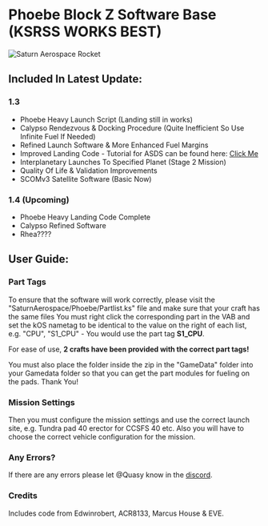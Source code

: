 # Phoebe Block Z Software Base (KSRSS WORKS BEST)

![Saturn Aerospace Rocket](https://cdn.discordapp.com/attachments/1156113285461069884/1191526558503018607/Screenshot_1392.png?ex=65aefd15&is=659c8815&hm=1df440826a766e846745c717a3beaf62d00d56c94369e1193a132e214c0fd964&)

## Included In Latest Update:
### 1.3
- Phoebe Heavy Launch Script (Landing still in works)
- Calypso Rendezvous & Docking Procedure (Quite Inefficient So Use Infinite Fuel If Needed)
- Refined Launch Software & More Enhanced Fuel Margins
- Improved Landing Code - Tutorial for ASDS can be found here: [Click Me](https://www.youtube.com/watch?v=nxGF1jf14Lo)
- Interplanetary Launches To Specified Planet (Stage 2 Mission)
- Quality Of Life & Validation Improvements
- SCOMv3 Satellite Software (Basic Now)
  
### 1.4 (Upcoming)
- Phoebe Heavy Landing Code Complete
- Calypso Refined Software
- Rhea????

## User Guide:
### Part Tags
To ensure that the software will work correctly, please visit the "SaturnAerospace/Phoebe/Partlist.ks" file and make sure that your craft has the same files
You must right click the corresponding part in the VAB and set the kOS nametag to be identical to the value on the right of each list, e.g. "CPU", "S1_CPU" - You would use the part tag **S1_CPU**.

For ease of use, **2 crafts have been provided with the correct part tags!**

You must also place the folder inside the zip in the "GameData" folder into your Gamedata folder so that you can get the part modules for fueling on the pads. Thank You!

### Mission Settings
Then you must configure the mission settings and use the correct launch site, e.g. Tundra pad 40 erector for CCSFS 40 etc.
Also you will have to choose the correct vehicle configuration for the mission.

### Any Errors?
If there are any errors please let @Quasy know in the [discord](https://discord.gg/bDEvPbTEyj).

### Credits
Includes code from Edwinrobert, ACR8133, Marcus House & EVE.
